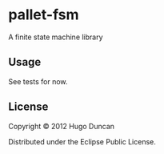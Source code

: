 # pallet-fsm

A finite state machine library

## Usage

See tests for now.

## License

Copyright © 2012 Hugo Duncan

Distributed under the Eclipse Public License.
